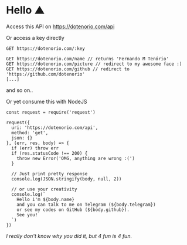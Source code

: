 # Hello ▲

Access this API on https://dotenorio.com/api

Or access a key directly

```
GET https://dotenorio.com/:key

GET https://dotenorio.com/name // returns 'Fernando M Tenório'
GET https://dotenorio.com/picture // redirect to my awesome face :)
GET https://dotenorio.com/github // redirect to 'https://github.com/dotenorio'
[...]
```

and so on..

Or yet consume this with NodeJS

```
const request = require('request')

request({
  uri: 'https://dotenorio.com/api',
  method: 'get',
  json: {}
}, (err, res, body) => {
  if (err) throw err
  if (res.statusCode !== 200) {
    throw new Error('OMG, anything are wrong :(')
  }

  // Just print pretty response
  console.log(JSON.stringify(body, null, 2))

  // or use your creativity
  console.log(`
    Hello i'm ${body.name}
    and you can talk to me on Telegram (${body.telegram})
    or see my codes on GitHub (${body.github}).
    See you!
  `)
})
```

_I really don't know why you did it, but 4 fun is 4 fun._
